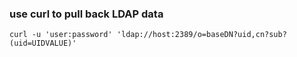 ### use curl to pull back LDAP data
`curl -u 'user:password' 'ldap://host:2389/o=baseDN?uid,cn?sub?(uid=UIDVALUE)'`
